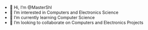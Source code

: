 - 👋 Hi, I’m @MasterShl
- 👀 I’m interested in Computers and Electronics Science
- 🌱 I’m currently learning Computer Science
- 💞️ I’m looking to collaborate on Computers and Electronics Projects

<!---
MasterShl/MasterShl is a ✨ special ✨ repository because its `README.md` (this file) appears on your GitHub profile.
You can click the Preview link to take a look at your changes.
--->
